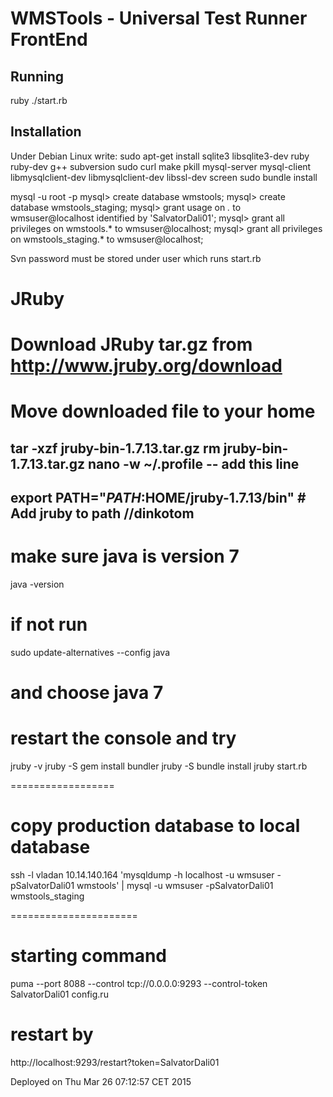 WMSTools - Universal Test Runner FrontEnd
=========================================



Running
-------
ruby ./start.rb

Installation
------------

Under Debian Linux write:
sudo apt-get install sqlite3 libsqlite3-dev ruby ruby-dev g++ subversion sudo curl make pkill mysql-server mysql-client libmysqlclient-dev libmysqlclient-dev libssl-dev screen
sudo bundle install

mysql -u root -p
mysql> create database wmstools;
mysql> create database wmstools_staging;
mysql> grant usage on *.* to wmsuser@localhost identified by 'SalvatorDali01';
mysql> grant all privileges on wmstools.* to wmsuser@localhost;
mysql> grant all privileges on wmstools_staging.* to wmsuser@localhost;

Svn password must be stored under user which runs start.rb

JRuby
==============
# Download JRuby tar.gz from http://www.jruby.org/download
# Move downloaded file to your home
tar -xzf jruby-bin-1.7.13.tar.gz
rm jruby-bin-1.7.13.tar.gz
nano -w ~/.profile
-- add this line
---
export PATH="$PATH:$HOME/jruby-1.7.13/bin" # Add jruby to path //dinkotom
---
# make sure java is version 7
java -version
# if not run
sudo update-alternatives --config java
# and choose java 7
# restart the console and try
jruby -v
jruby -S gem install bundler
jruby -S bundle install
jruby start.rb

==================
# copy production database to local database
ssh -l vladan 10.14.140.164 'mysqldump -h localhost -u wmsuser -pSalvatorDali01 wmstools' | mysql -u wmsuser -pSalvatorDali01 wmstools_staging

======================
# starting command
puma --port 8088 --control tcp://0.0.0.0:9293 --control-token SalvatorDali01 config.ru

# restart by
http://localhost:9293/restart?token=SalvatorDali01


Deployed on Thu Mar 26 07:12:57 CET 2015
